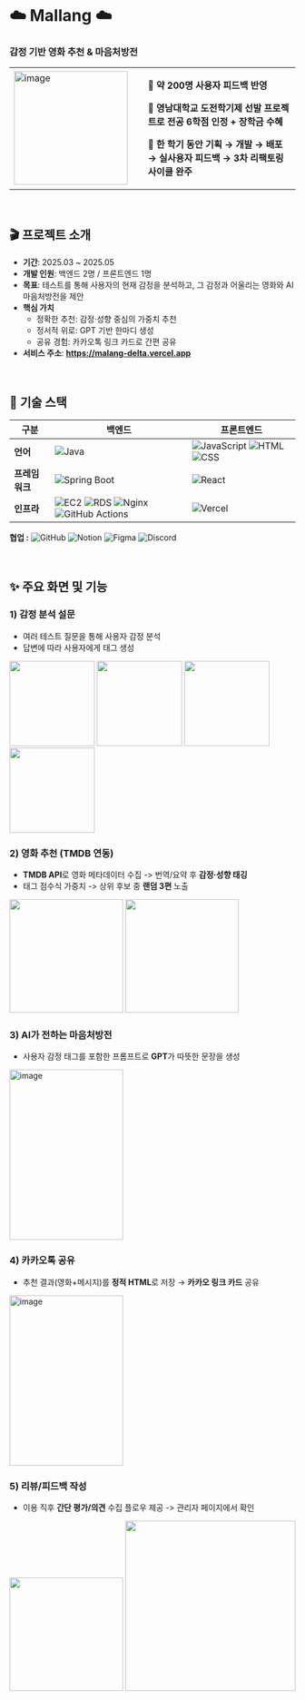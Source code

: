 # ☁️ Mallang ☁️
### 감정 기반 영화 추천 & 마음처방전

<table>
<tr>
<td width="220px">

<img width="200" alt="image" src="https://github.com/user-attachments/assets/0d997178-9479-4807-9126-964373460500" />

</td>
<td>

**🌟 약 200명 사용자 피드백 반영**

**🌟 영남대학교 도전학기제 선발 프로젝트로 전공 6학점 인정 + 장학금 수혜**

**🌟 한 학기 동안 기획 → 개발 → 배포 → 실사용자 피드백 → 3차 리팩토링 사이클 완주**

</td>
</tr>
</table>

<br>

## 🎬 프로젝트 소개
- **기간**: 2025.03 ~ 2025.05
- **개발 인원**: 백엔드 2명 / 프론트엔드 1명
- **목표**: 테스트를 통해 사용자의 현재 감정을 분석하고, 그 감정과 어울리는 영화와 AI 마음처방전을 제안
- **핵심 가치**
  - 정확한 추천: 감정·성향 중심의 가중치 추천
  - 정서적 위로: GPT 기반 한마디 생성
  - 공유 경험: 카카오톡 링크 카드로 간편 공유
- **서비스 주소**: **https://malang-delta.vercel.app**

<br>

## 🔧 기술 스택

| 구분 | 백엔드 | 프론트엔드 |
|------|--------|-------------|
| **언어** | ![Java](https://img.shields.io/badge/Java-007396?style=flat&logo=java&logoColor=white) | ![JavaScript](https://img.shields.io/badge/JavaScript-F7DF1E?style=flat&logo=javascript&logoColor=black) ![HTML](https://img.shields.io/badge/HTML-E34F26?style=flat&logo=html5&logoColor=white) ![CSS](https://img.shields.io/badge/CSS-1572B6?style=flat&logo=css3&logoColor=white) |
| **프레임워크** | ![Spring Boot](https://img.shields.io/badge/Spring%20Boot-6DB33F?style=flat&logo=springboot&logoColor=white) | ![React](https://img.shields.io/badge/React-61DAFB?style=flat&logo=react&logoColor=black) |
| **인프라** | ![EC2](https://img.shields.io/badge/EC2-F58536?style=flat&logo=amazonaws&logoColor=white) ![RDS](https://img.shields.io/badge/RDS-527FFF?style=flat&logo=amazonrds&logoColor=white) ![Nginx](https://img.shields.io/badge/Nginx-009639?style=flat&logo=nginx&logoColor=white) ![GitHub Actions](https://img.shields.io/badge/GitHub%20Actions-2088FF?style=flat&logo=githubactions&logoColor=white) | ![Vercel](https://img.shields.io/badge/Vercel-000000?style=flat&logo=vercel&logoColor=white) | |

**협업  :**  ![GitHub](https://img.shields.io/badge/GitHub-181717?style=flat&logo=github&logoColor=white) ![Notion](https://img.shields.io/badge/Notion-000000?style=flat&logo=notion&logoColor=white) ![Figma](https://img.shields.io/badge/Figma-F24E1E?style=flat&logo=figma&logoColor=white) ![Discord](https://img.shields.io/badge/Discord-5865F2?style=flat&logo=discord&logoColor=white)

<br>

## ✨ 주요 화면 및 기능
### 1) 감정 분석 설문
- 여러 테스트 질문을 통해 사용자 감정 분석
- 답변에 따라 사용자에게 태그 생성
<p align="left"> <img src="https://github.com/user-attachments/assets/bf71f97f-fcfe-43cb-b5be-396accdf9214" width="150"/> <img src="https://github.com/user-attachments/assets/db290b94-a81a-47dd-9aea-af4f7acf0660" width="150"/> <img src="https://github.com/user-attachments/assets/5a9d61f1-a37a-408a-9b20-e2674be7e9ac" width="150"/> <img src="https://github.com/user-attachments/assets/4762946f-4abe-46be-bd78-72093d3056e9" width="150"/> </p>

### 2) 영화 추천 (TMDB 연동)
- **TMDB API**로 영화 메타데이터 수집 ->  번역/요약 후 **감정·성향 태깅**  
- 태그 점수식 가중치 ->  상위 후보 중 **랜덤 3편** 노출
<p align="left"> <img src="https://github.com/user-attachments/assets/9c1524cb-2531-4fcd-b4ed-5de941b15bde" width="200"/> <img src="https://github.com/user-attachments/assets/0ff55b61-9b8d-497b-9ac4-f5ca951b7272" width="200"/> </p>


### 3) AI가 전하는 마음처방전
- 사용자 감정 태그를 포함한 프롬프트로 **GPT**가 따뜻한 문장을 생성
<img width="200" height="300" alt="image" src="https://github.com/user-attachments/assets/5269a664-63a9-4579-b511-e14cd8634cb5" />

### 4) 카카오톡 공유
- 추천 결과(영화+메시지)를 **정적 HTML**로 저장 → **카카오 링크 카드** 공유  
<img width="200" height="300" alt="image" src="https://github.com/user-attachments/assets/df5ba674-4f5e-42eb-96ef-87b6c45746c5" />

### 5) 리뷰/피드백 작성
- 이용 직후 **간단 평가/의견** 수집 플로우 제공 -> 관리자 페이지에서 확인
<p align="left"> <img src="https://github.com/user-attachments/assets/911da6f6-ae0c-493e-8fcd-1a8a246929dc" width="200"/> <img src="https://github.com/user-attachments/assets/3b5ac97d-d04e-46ad-b8c0-ed96e6383209" width="300"/> </p>
